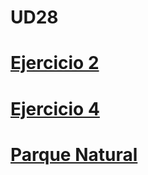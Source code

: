 # UD28

<h1><a href="https://kay-nicte.github.io/UD28/Ejercicio1/Ejercicio1.html>Ejercicio 1</a></h1>

<h1><a href="https://kay-nicte.github.io/UD28/Ejercicio2/Ejercicio2.html>Ejercicio 2</a></h1>

<h1><a href="https://kay-nicte.github.io/UD28/Ejercicio3/Ejercicio3.html>Ejercicio 3</a></h1>

<h1><a href="https://kay-nicte.github.io/UD28/Ejercicio4/Ejercicio4.html>Ejercicio 4</a></h1>

<h1><a href="https://kay-nicte.github.io/UD28/Ejercicio5/Ejercicio5.html>Ejercicio 5</a></h1>
  
<h1><a href="https://kay-nicte.github.io/UD28/parquenatural/index.html>Parque Natural</a></h1>
